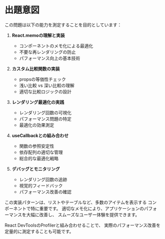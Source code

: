 # 出題意図

この問題は以下の能力を測定することを目的としています：

1. **React.memoの理解と実装**
   - コンポーネントのメモ化による最適化
   - 不要な再レンダリングの防止
   - パフォーマンス向上の基本技術

2. **カスタム比較関数の実装**
   - propsの等価性チェック
   - 浅い比較 vs 深い比較の理解
   - 適切な比較ロジックの設計

3. **レンダリング最適化の実践**
   - レンダリング回数の可視化
   - パフォーマンス問題の特定
   - 最適化の効果測定

4. **useCallbackとの組み合わせ**
   - 関数の参照安定性
   - 依存配列の適切な管理
   - 総合的な最適化戦略

5. **デバッグとモニタリング**
   - レンダリング回数の追跡
   - 視覚的フィードバック
   - パフォーマンス改善の確認

この実装パターンは、リストやテーブルなど、多数のアイテムを表示する
コンポーネントで特に重要です。
適切なメモ化により、アプリケーションのパフォーマンスを大幅に改善し、
スムーズなユーザー体験を提供できます。

React DevToolsのProfilerと組み合わせることで、
実際のパフォーマンス改善を定量的に測定することも可能です。